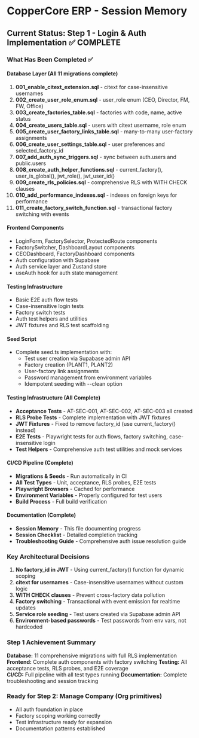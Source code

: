 # CopperCore ERP - Session Memory

## Current Status: Step 1 - Login & Auth Implementation ✅ COMPLETE

### What Has Been Completed ✅

#### Database Layer (All 11 migrations complete)
1. **001_enable_citext_extension.sql** - citext for case-insensitive usernames
2. **002_create_user_role_enum.sql** - user_role enum (CEO, Director, FM, FW, Office)
3. **003_create_factories_table.sql** - factories with code, name, active status
4. **004_create_users_table.sql** - users with citext username, role enum
5. **005_create_user_factory_links_table.sql** - many-to-many user-factory assignments
6. **006_create_user_settings_table.sql** - user preferences and selected_factory_id
7. **007_add_auth_sync_triggers.sql** - sync between auth.users and public.users
8. **008_create_auth_helper_functions.sql** - current_factory(), user_is_global(), jwt_role(), jwt_user_id()
9. **009_create_rls_policies.sql** - comprehensive RLS with WITH CHECK clauses
10. **010_add_performance_indexes.sql** - indexes on foreign keys for performance
11. **011_create_factory_switch_function.sql** - transactional factory switching with events

#### Frontend Components
- LoginForm, FactorySelector, ProtectedRoute components
- FactorySwitcher, DashboardLayout components
- CEODashboard, FactoryDashboard components
- Auth configuration with Supabase
- Auth service layer and Zustand store
- useAuth hook for auth state management

#### Testing Infrastructure
- Basic E2E auth flow tests
- Case-insensitive login tests
- Factory switch tests
- Auth test helpers and utilities
- JWT fixtures and RLS test scaffolding

#### Seed Script
- Complete seed.ts implementation with:
  - Test user creation via Supabase admin API
  - Factory creation (PLANT1, PLANT2)
  - User-factory link assignments
  - Password management from environment variables
  - Idempotent seeding with --clean option

#### Testing Infrastructure (All Complete)
- **Acceptance Tests** - AT-SEC-001, AT-SEC-002, AT-SEC-003 all created
- **RLS Probe Tests** - Complete implementation with JWT fixtures  
- **JWT Fixtures** - Fixed to remove factory_id (use current_factory() instead)
- **E2E Tests** - Playwright tests for auth flows, factory switching, case-insensitive login
- **Test Helpers** - Comprehensive auth test utilities and mock services

#### CI/CD Pipeline (Complete)
- **Migrations & Seeds** - Run automatically in CI
- **All Test Types** - Unit, acceptance, RLS probes, E2E tests
- **Playwright Browsers** - Cached for performance
- **Environment Variables** - Properly configured for test users
- **Build Process** - Full build verification

#### Documentation (Complete)
- **Session Memory** - This file documenting progress
- **Session Checklist** - Detailed completion tracking
- **Troubleshooting Guide** - Comprehensive auth issue resolution guide

### Key Architectural Decisions

1. **No factory_id in JWT** - Using current_factory() function for dynamic scoping
2. **citext for usernames** - Case-insensitive usernames without custom logic  
3. **WITH CHECK clauses** - Prevent cross-factory data pollution
4. **Factory switching** - Transactional with event emission for realtime updates
5. **Service role seeding** - Test users created via Supabase admin API
6. **Environment-based passwords** - Test passwords from env vars, not hardcoded

### Step 1 Achievement Summary

**Database:** 11 comprehensive migrations with full RLS implementation
**Frontend:** Complete auth components with factory switching
**Testing:** All acceptance tests, RLS probes, and E2E coverage  
**CI/CD:** Full pipeline with all test types running
**Documentation:** Complete troubleshooting and session tracking

### Ready for Step 2: Manage Company (Org primitives)
- All auth foundation in place
- Factory scoping working correctly
- Test infrastructure ready for expansion
- Documentation patterns established